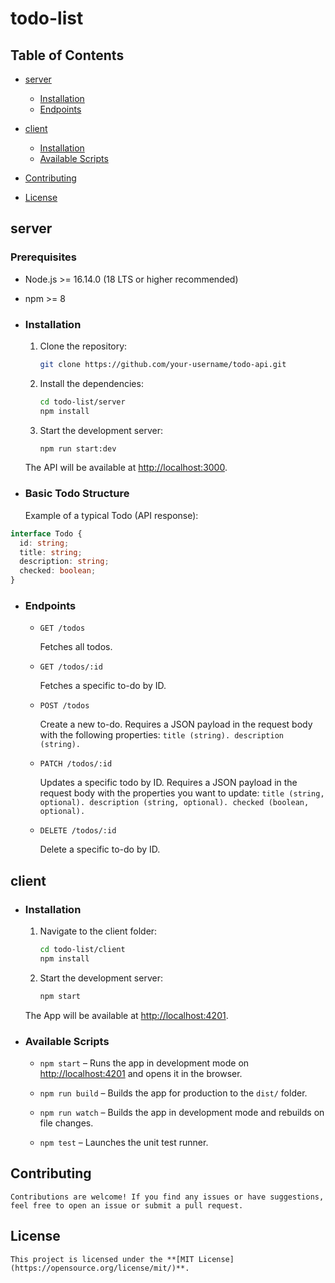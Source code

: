 # todo-list

## Table of Contents

- [server](#server)
  - [Installation](#installation)
  - [Endpoints](#endpoints)

- [client](#client)
  - [Installation](#installation)
  - [Available Scripts](#endpoints)

- [Contributing](#contributing)
- [License](#license)

## server

### Prerequisites
  - Node.js >= 16.14.0 (18 LTS or higher recommended)
  - npm >= 8

- ### Installation

    1. Clone the repository:

        ```bash
        git clone https://github.com/your-username/todo-api.git
        ```

    2. Install the dependencies:

        ```bash
        cd todo-list/server
        npm install
        ```

    3. Start the development server:

        ```bash
        npm run start:dev
        ```

    The API will be available at <http://localhost:3000>.

- ### Basic Todo Structure
  Example of a typical Todo (API response):

```TypeScript
interface Todo {
  id: string;
  title: string;
  description: string;
  checked: boolean;
}
```
- ### Endpoints

  - ```http request
    GET /todos
    ```

    Fetches all todos.

  - ```http request
    GET /todos/:id
    ```

    Fetches a specific to-do by ID.

  - ```http request
    POST /todos
    ```

    Create a new to-do. Requires a JSON payload in the request body with the following properties:
    `title (string).
    description (string).`

  - ```http request
    PATCH /todos/:id
    ```

    Updates a specific todo by ID. Requires a JSON payload in the request body with the properties you want to update:
    `title (string, optional).
    description (string, optional).
    checked (boolean, optional).`

  - ```http request
    DELETE /todos/:id
    ```

    Delete a specific to-do by ID.

## client

- ### Installation

  1. Navigate to the client folder:

      ```bash
     cd todo-list/client
     npm install
      ```

  2. Start the development server:

      ```bash
      npm start
      ```

  The App will be available at <http://localhost:4201>.

- ### Available Scripts

  - `npm start` – Runs the app in development mode on [http://localhost:4201](http://localhost:4201) and opens it in the browser.

  - `npm run build` – Builds the app for production to the `dist/` folder.

  - `npm run watch` – Builds the app in development mode and rebuilds on file changes.

  - `npm test` – Launches the unit test runner.

## Contributing

    Contributions are welcome! If you find any issues or have suggestions, feel free to open an issue or submit a pull request.

## License

    This project is licensed under the **[MIT License](https://opensource.org/license/mit/)**.
